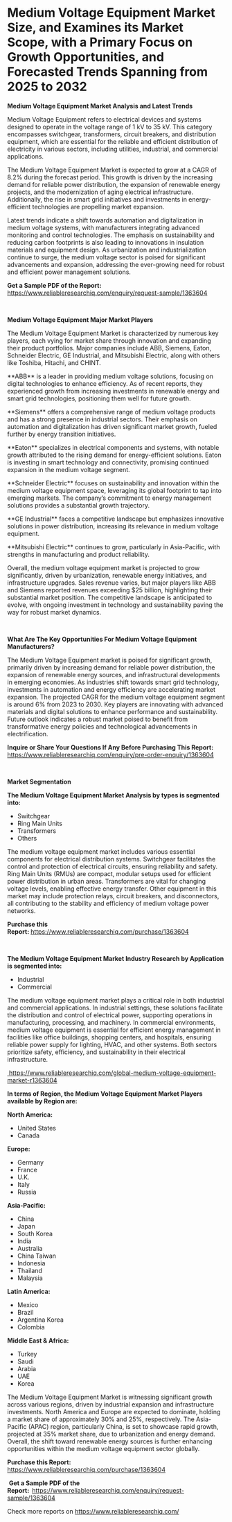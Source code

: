 <p><h1>Medium Voltage Equipment Market Size, and Examines its Market Scope, with a Primary Focus on Growth Opportunities, and Forecasted Trends Spanning from 2025 to 2032</h1></p><p><strong>Medium Voltage Equipment Market Analysis and Latest Trends</strong></p>
<p><p>Medium Voltage Equipment refers to electrical devices and systems designed to operate in the voltage range of 1 kV to 35 kV. This category encompasses switchgear, transformers, circuit breakers, and distribution equipment, which are essential for the reliable and efficient distribution of electricity in various sectors, including utilities, industrial, and commercial applications.</p><p>The Medium Voltage Equipment Market is expected to grow at a CAGR of 8.2% during the forecast period. This growth is driven by the increasing demand for reliable power distribution, the expansion of renewable energy projects, and the modernization of aging electrical infrastructure. Additionally, the rise in smart grid initiatives and investments in energy-efficient technologies are propelling market expansion. </p><p>Latest trends indicate a shift towards automation and digitalization in medium voltage systems, with manufacturers integrating advanced monitoring and control technologies. The emphasis on sustainability and reducing carbon footprints is also leading to innovations in insulation materials and equipment design. As urbanization and industrialization continue to surge, the medium voltage sector is poised for significant advancements and expansion, addressing the ever-growing need for robust and efficient power management solutions.</p></p>
<p><strong>Get a Sample PDF of the Report:&nbsp;</strong> <a href="https://www.reliableresearchiq.com/enquiry/request-sample/1363604?utm_campaign=2247&utm_medium=2&utm_source=Github&utm_content=ia&utm_term=19022025&utm_id=medium-voltage-equipment">https://www.reliableresearchiq.com/enquiry/request-sample/1363604</a></p>
<p>&nbsp;</p>
<p><strong>Medium Voltage Equipment Major Market Players</strong></p>
<p><p>The Medium Voltage Equipment Market is characterized by numerous key players, each vying for market share through innovation and expanding their product portfolios. Major companies include ABB, Siemens, Eaton, Schneider Electric, GE Industrial, and Mitsubishi Electric, along with others like Toshiba, Hitachi, and CHINT.</p><p>**ABB** is a leader in providing medium voltage solutions, focusing on digital technologies to enhance efficiency. As of recent reports, they experienced growth from increasing investments in renewable energy and smart grid technologies, positioning them well for future growth.</p><p>**Siemens** offers a comprehensive range of medium voltage products and has a strong presence in industrial sectors. Their emphasis on automation and digitalization has driven significant market growth, fueled further by energy transition initiatives.</p><p>**Eaton** specializes in electrical components and systems, with notable growth attributed to the rising demand for energy-efficient solutions. Eaton is investing in smart technology and connectivity, promising continued expansion in the medium voltage segment.</p><p>**Schneider Electric** focuses on sustainability and innovation within the medium voltage equipment space, leveraging its global footprint to tap into emerging markets. The company’s commitment to energy management solutions provides a substantial growth trajectory.</p><p>**GE Industrial** faces a competitive landscape but emphasizes innovative solutions in power distribution, increasing its relevance in medium voltage equipment. </p><p>**Mitsubishi Electric** continues to grow, particularly in Asia-Pacific, with strengths in manufacturing and product reliability.</p><p>Overall, the medium voltage equipment market is projected to grow significantly, driven by urbanization, renewable energy initiatives, and infrastructure upgrades. Sales revenue varies, but major players like ABB and Siemens reported revenues exceeding $25 billion, highlighting their substantial market position. The competitive landscape is anticipated to evolve, with ongoing investment in technology and sustainability paving the way for robust market dynamics.</p></p>
<p>&nbsp;</p>
<p><strong>What Are The Key Opportunities For Medium Voltage Equipment Manufacturers?</strong></p>
<p><p>The Medium Voltage Equipment market is poised for significant growth, primarily driven by increasing demand for reliable power distribution, the expansion of renewable energy sources, and infrastructural developments in emerging economies. As industries shift towards smart grid technology, investments in automation and energy efficiency are accelerating market expansion. The projected CAGR for the medium voltage equipment segment is around 6% from 2023 to 2030. Key players are innovating with advanced materials and digital solutions to enhance performance and sustainability. Future outlook indicates a robust market poised to benefit from transformative energy policies and technological advancements in electrification.</p></p>
<p><strong>Inquire or Share Your Questions If Any Before Purchasing This Report:</strong> <a href="https://www.reliableresearchiq.com/enquiry/pre-order-enquiry/1363604?utm_campaign=2247&utm_medium=2&utm_source=Github&utm_content=ia&utm_term=19022025&utm_id=medium-voltage-equipment">https://www.reliableresearchiq.com/enquiry/pre-order-enquiry/1363604</a></p>
<p>&nbsp;</p>
<p><strong>Market Segmentation</strong></p>
<p><strong>The Medium Voltage Equipment Market Analysis by types is segmented into:</strong></p>
<p><ul><li>Switchgear</li><li>Ring Main Units</li><li>Transformers</li><li>Others</li></ul></p>
<p><p>The medium voltage equipment market includes various essential components for electrical distribution systems. Switchgear facilitates the control and protection of electrical circuits, ensuring reliability and safety. Ring Main Units (RMUs) are compact, modular setups used for efficient power distribution in urban areas. Transformers are vital for changing voltage levels, enabling effective energy transfer. Other equipment in this market may include protection relays, circuit breakers, and disconnectors, all contributing to the stability and efficiency of medium voltage power networks.</p></p>
<p><strong>Purchase this Report:&nbsp;</strong><a href="https://www.reliableresearchiq.com/purchase/1363604?utm_campaign=2247&utm_medium=2&utm_source=Github&utm_content=ia&utm_term=19022025&utm_id=medium-voltage-equipment">https://www.reliableresearchiq.com/purchase/1363604</a></p>
<p>&nbsp;</p>
<p><strong>The Medium Voltage Equipment Market Industry Research by Application is segmented into:</strong></p>
<p><ul><li>Industrial</li><li>Commercial</li></ul></p>
<p><p>The medium voltage equipment market plays a critical role in both industrial and commercial applications. In industrial settings, these solutions facilitate the distribution and control of electrical power, supporting operations in manufacturing, processing, and machinery. In commercial environments, medium voltage equipment is essential for efficient energy management in facilities like office buildings, shopping centers, and hospitals, ensuring reliable power supply for lighting, HVAC, and other systems. Both sectors prioritize safety, efficiency, and sustainability in their electrical infrastructure.</p></p>
<p><a href="https://www.reliableresearchiq.com/global-medium-voltage-equipment-market-r1363604?utm_campaign=2247&utm_medium=2&utm_source=Github&utm_content=ia&utm_term=19022025&utm_id=medium-voltage-equipment">&nbsp;https://www.reliableresearchiq.com/global-medium-voltage-equipment-market-r1363604</a></p>
<p><strong>In terms of Region, the Medium Voltage Equipment Market Players available by Region are:</strong></p>
<p>
    <p> <strong> North America: </strong>
        <ul>
            <li>United States</li>
            <li>Canada</li>
        </ul>
        </p> 
    <p> <strong> Europe: </strong>
        <ul>
            <li>Germany</li>
            <li>France</li>
            <li>U.K.</li>
            <li>Italy</li>
            <li>Russia</li>
        </ul>
        </p> 
    <p> <strong> Asia-Pacific: </strong>
        <ul>
            <li>China</li>
            <li>Japan</li>
            <li>South Korea</li>
            <li>India</li>
            <li>Australia</li>
            <li>China Taiwan</li>
            <li>Indonesia</li>
            <li>Thailand</li>
            <li>Malaysia</li>
        </ul>
        </p> 
    <p> <strong> Latin America: </strong>
        <ul>
            <li>Mexico</li>
            <li>Brazil</li>
            <li>Argentina Korea</li>
            <li>Colombia</li>
        </ul>
        </p> 
    <p> <strong> Middle East & Africa: </strong>
        <ul>
            <li>Turkey</li>
            <li>Saudi</li>
            <li>Arabia</li>
            <li>UAE</li>
            <li>Korea</li>
        </ul>
    </p>
    </p>
<p><p>The Medium Voltage Equipment Market is witnessing significant growth across various regions, driven by industrial expansion and infrastructure investments. North America and Europe are expected to dominate, holding a market share of approximately 30% and 25%, respectively. The Asia-Pacific (APAC) region, particularly China, is set to showcase rapid growth, projected at 35% market share, due to urbanization and energy demand. Overall, the shift toward renewable energy sources is further enhancing opportunities within the medium voltage equipment sector globally.</p></p>
<p><strong>Purchase this Report: </strong><a href="https://www.reliableresearchiq.com/purchase/1363604?utm_campaign=2247&utm_medium=2&utm_source=Github&utm_content=ia&utm_term=19022025&utm_id=medium-voltage-equipment">https://www.reliableresearchiq.com/purchase/1363604</a></p>
<p>&nbsp;<strong>Get a Sample PDF of the Report:&nbsp;&nbsp;</strong><a href="https://www.reliableresearchiq.com/enquiry/request-sample/1363604?utm_campaign=2247&utm_medium=2&utm_source=Github&utm_content=ia&utm_term=19022025&utm_id=medium-voltage-equipment">https://www.reliableresearchiq.com/enquiry/request-sample/1363604</a></p>
<p><strong></strong></p>
<p>Check more reports on <a href="https://www.reliableresearchiq.com/?utm_campaign=2247&utm_medium=2&utm_source=Github&utm_content=ia&utm_term=19022025&utm_id=medium-voltage-equipment">https://www.reliableresearchiq.com/</a></p>